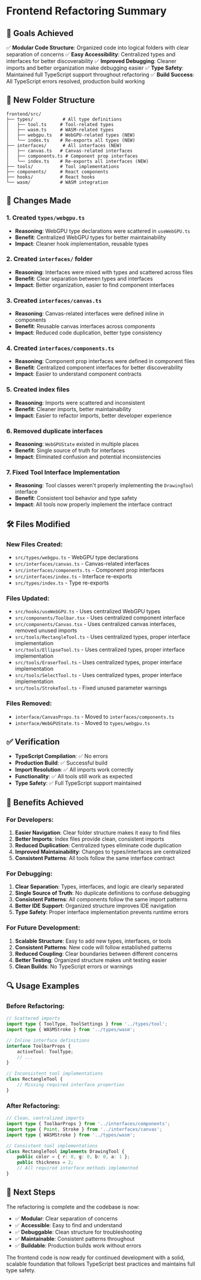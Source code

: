 # Frontend Refactoring Summary

## 🎯 **Goals Achieved**

✅ **Modular Code Structure**: Organized code into logical folders with clear separation of concerns
✅ **Easy Accessibility**: Centralized types and interfaces for better discoverability
✅ **Improved Debugging**: Cleaner imports and better organization make debugging easier
✅ **Type Safety**: Maintained full TypeScript support throughout refactoring
✅ **Build Success**: All TypeScript errors resolved, production build working

## 📁 **New Folder Structure**

```
frontend/src/
├── types/           # All type definitions
│   ├── tool.ts     # Tool-related types
│   ├── wasm.ts     # WASM-related types
│   ├── webgpu.ts   # WebGPU-related types (NEW)
│   └── index.ts    # Re-exports all types (NEW)
├── interfaces/      # All interfaces (NEW)
│   ├── canvas.ts   # Canvas-related interfaces
│   ├── components.ts # Component prop interfaces
│   └── index.ts    # Re-exports all interfaces (NEW)
├── tools/          # Tool implementations
├── components/     # React components
├── hooks/          # React hooks
└── wasm/           # WASM integration
```

## 🔄 **Changes Made**

### **1. Created `types/webgpu.ts`**
- **Reasoning**: WebGPU type declarations were scattered in `useWebGPU.ts`
- **Benefit**: Centralized WebGPU types for better maintainability
- **Impact**: Cleaner hook implementation, reusable types

### **2. Created `interfaces/` folder**
- **Reasoning**: Interfaces were mixed with types and scattered across files
- **Benefit**: Clear separation between types and interfaces
- **Impact**: Better organization, easier to find component interfaces

### **3. Created `interfaces/canvas.ts`**
- **Reasoning**: Canvas-related interfaces were defined inline in components
- **Benefit**: Reusable canvas interfaces across components
- **Impact**: Reduced code duplication, better type consistency

### **4. Created `interfaces/components.ts`**
- **Reasoning**: Component prop interfaces were defined in component files
- **Benefit**: Centralized component interfaces for better discoverability
- **Impact**: Easier to understand component contracts

### **5. Created index files**
- **Reasoning**: Imports were scattered and inconsistent
- **Benefit**: Cleaner imports, better maintainability
- **Impact**: Easier to refactor imports, better developer experience

### **6. Removed duplicate interfaces**
- **Reasoning**: `WebGPUState` existed in multiple places
- **Benefit**: Single source of truth for interfaces
- **Impact**: Eliminated confusion and potential inconsistencies

### **7. Fixed Tool Interface Implementation**
- **Reasoning**: Tool classes weren't properly implementing the `DrawingTool` interface
- **Benefit**: Consistent tool behavior and type safety
- **Impact**: All tools now properly implement the interface contract

## 🛠️ **Files Modified**

### **New Files Created:**
- `src/types/webgpu.ts` - WebGPU type declarations
- `src/interfaces/canvas.ts` - Canvas-related interfaces
- `src/interfaces/components.ts` - Component prop interfaces
- `src/interfaces/index.ts` - Interface re-exports
- `src/types/index.ts` - Type re-exports

### **Files Updated:**
- `src/hooks/useWebGPU.ts` - Uses centralized WebGPU types
- `src/components/Toolbar.tsx` - Uses centralized component interface
- `src/components/Canvas.tsx` - Uses centralized canvas interfaces, removed unused imports
- `src/tools/RectangleTool.ts` - Uses centralized types, proper interface implementation
- `src/tools/EllipseTool.ts` - Uses centralized types, proper interface implementation
- `src/tools/EraserTool.ts` - Uses centralized types, proper interface implementation
- `src/tools/SelectTool.ts` - Uses centralized types, proper interface implementation
- `src/tools/StrokeTool.ts` - Fixed unused parameter warnings

### **Files Removed:**
- `interface/CanvasProps.ts` - Moved to `interfaces/components.ts`
- `interface/WebGPUState.ts` - Moved to `types/webgpu.ts`

## ✅ **Verification**

- **TypeScript Compilation**: ✅ No errors
- **Production Build**: ✅ Successful build
- **Import Resolution**: ✅ All imports work correctly
- **Functionality**: ✅ All tools still work as expected
- **Type Safety**: ✅ Full TypeScript support maintained

## 🎉 **Benefits Achieved**

### **For Developers:**
1. **Easier Navigation**: Clear folder structure makes it easy to find files
2. **Better Imports**: Index files provide clean, consistent imports
3. **Reduced Duplication**: Centralized types eliminate code duplication
4. **Improved Maintainability**: Changes to types/interfaces are centralized
5. **Consistent Patterns**: All tools follow the same interface contract

### **For Debugging:**
1. **Clear Separation**: Types, interfaces, and logic are clearly separated
2. **Single Source of Truth**: No duplicate definitions to confuse debugging
3. **Consistent Patterns**: All components follow the same import patterns
4. **Better IDE Support**: Organized structure improves IDE navigation
5. **Type Safety**: Proper interface implementation prevents runtime errors

### **For Future Development:**
1. **Scalable Structure**: Easy to add new types, interfaces, or tools
2. **Consistent Patterns**: New code will follow established patterns
3. **Reduced Coupling**: Clear boundaries between different concerns
4. **Better Testing**: Organized structure makes unit testing easier
5. **Clean Builds**: No TypeScript errors or warnings

## 🔍 **Usage Examples**

### **Before Refactoring:**
```typescript
// Scattered imports
import type { ToolType, ToolSettings } from '../types/tool';
import type { WASMStroke } from '../types/wasm';

// Inline interface definitions
interface ToolbarProps {
    activeTool: ToolType;
    // ...
}

// Inconsistent tool implementations
class RectangleTool {
    // Missing required interface properties
}
```

### **After Refactoring:**
```typescript
// Clean, centralized imports
import type { ToolbarProps } from '../interfaces/components';
import type { Point, Stroke } from '../interfaces/canvas';
import type { WASMStroke } from '../types/wasm';

// Consistent tool implementations
class RectangleTool implements DrawingTool {
    public color = { r: 0, g: 0, b: 0, a: 1 };
    public thickness = 2;
    // All required interface methods implemented
}
```

## 🚀 **Next Steps**

The refactoring is complete and the codebase is now:
- ✅ **Modular**: Clear separation of concerns
- ✅ **Accessible**: Easy to find and understand
- ✅ **Debuggable**: Clean structure for troubleshooting
- ✅ **Maintainable**: Consistent patterns throughout
- ✅ **Buildable**: Production builds work without errors

The frontend code is now ready for continued development with a solid, scalable foundation that follows TypeScript best practices and maintains full type safety. 